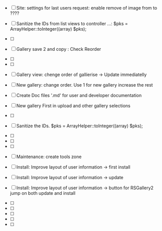 - [ ] Site: settings for last users request: enable remove of image from to ????
- [ ] Sanitize the IDs from list views to controller ...: $pks = ArrayHelper::toInteger((array) $pks); 
- [ ]
- [ ] Gallery save 2 and copy : Check Reorder 
- [ ]
- [ ]
- [ ] Gallery view: chenge order of gallierise -> Update immediatelly
- [ ] New gallery: change order. Use 1 for new gallery increase the rest
- [ ] Create Doc files '.md' for user and developer documentation
- [ ] New gallery First in upload and other gallery selections
- [ ]
- [ ] Sanitize the IDs. $pks = ArrayHelper::toInteger((array) $pks); 
- [ ]
- [ ]
- [ ]

- [ ] Maintenance: create tools zone

- [ ] Install: Improve layout of user information -> first install
- [ ] Install: Improve layout of user information -> update
- [ ] Install: Improve layout of user information -> button for RSGallery2 jump on both update and install

- [ ]
- [ ]
- [ ]
- [ ]
- [ ]

